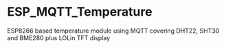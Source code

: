 # ESP_MQTT_Temperature
ESP8266 based temperature module using MQTT covering DHT22, SHT30 and BME280 plus LOLin TFT display
